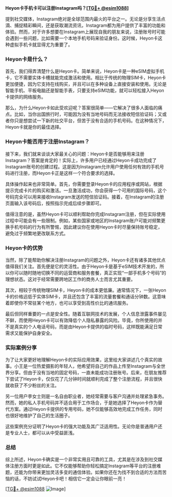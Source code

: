 **Heyon卡手机卡可以注册Instagram吗？[[TG💪+ @esim1088](https://t.me/s/esim1088)]**

提到社交媒体，Instagram绝对是全球范围内最火的平台之一。无论是分享生活点滴、捕捉精彩瞬间，还是获取潮流资讯，Instagram都为用户提供了丰富的功能和体验。然而，对于许多想要在Instagram上展现自我的朋友来说，注册账号时可能会遇到一些问题，比如需要一个本地手机号码来验证身份。这时候，Heyon卡这种虚拟手机卡就显得尤为重要了。

### Heyon卡是什么？

首先，我们得弄清楚什么是Heyon卡。简单来说，Heyon卡是一种eSIM虚拟手机卡，它不需要实体卡槽就能完成激活和使用。相比于传统的物理SIM卡，Heyon卡更加便捷，因为它支持在线购买，并且可以在多种设备上直接安装和使用。无论是智能手机、平板电脑还是智能手表，只要支持eSIM功能，就可以轻松接入Heyon卡提供的网络服务。

那么，为什么Heyon卡如此受欢迎呢？答案很简单——它解决了很多人面临的痛点。比如，当你出国旅行时，可能因为没有当地号码而无法接收短信验证码；又或者你只是想尝试一下新的社交平台，但苦于没有合适的手机号码。在这种情况下，Heyon卡就是你的最佳选择。

### Heyon卡能否用于注册Instagram？

接下来，我们就来谈谈大家最关心的问题：Heyon卡是否能够用来注册Instagram？答案是肯定的！实际上，许多用户已经通过Heyon卡成功完成了Instagram账号的创建过程。这是因为Instagram允许用户使用任何有效的手机号码进行注册，而Heyon卡正是这样一个符合要求的选择。

具体操作起来也非常简单。首先，你需要登录Heyon卡的应用程序或网站，根据提示完成卡片的购买和激活。一旦激活成功，你会获得一个可用的国际号码，这个号码完全可以用来接收Instagram发送的短信验证码。接着，在Instagram的注册页面输入该号码后，按照指示完成后续步骤即可。

值得注意的是，虽然Heyon卡可以顺利帮助你完成Instagram注册，但在实际使用过程中可能会有一些限制。例如，某些国家或地区的Instagram账户可能对频繁更换手机号码的行为有所警惕，因此建议你在使用Heyon卡时尽量保持账号稳定，避免过于频繁地更改联系方式。

### Heyon卡的优势

当然，除了能帮助你解决注册Instagram的问题之外，Heyon卡还有诸多其他优点值得我们关注。首先便是它的灵活性。由于Heyon卡是基于eSIM技术开发的，所以你可以随时随地切换不同的运营商和服务套餐，真正实现“一部手机多个号码”的理想状态。这对于经常需要跨地区工作的商务人士而言尤其重要。

其次，相较于传统物理SIM卡，Heyon卡的成本更低廉。通常情况下，一张Heyon卡的价格远低于实体SIM卡，并且还包含了丰富的流量套餐和通话分钟数。这意味着即使你不常驻某个地方，也可以享受到高性价比的通讯服务。

最后但同样重要的一点是安全性。随着互联网技术的发展，个人信息泄露事件屡见不鲜，而使用Heyon卡可以有效降低个人隐私暴露的风险。毕竟，你所使用的并不是真实的个人电话号码，而是由Heyon卡提供的临时号码，这样既能满足日常需求又能保护自身安全。

### 实际案例分享

为了让大家更好地理解Heyon卡的实际应用效果，这里给大家讲述几个真实的故事。小王是一位热爱摄影的年轻人，他希望将自己的作品上传至Instagram与全世界分享。但由于没有当地的固定号码，一直未能成功注册账号。后来，在朋友推荐下尝试了Heyon卡，仅仅花了几分钟时间就顺利完成了整个注册流程，并且很快就收获了不少粉丝的关注。

另一位用户李女士则是一名自由职业者，她经常需要与客户沟通并处理紧急事务。然而，她的私人手机号码并不适合用于工作场合，于是她选择了Heyon卡作为替代方案。通过Heyon卡提供的专用号码，她不仅能够高效地完成工作任务，同时也很好地维护了自己的生活圈子。

这些案例充分证明了Heyon卡的强大功能及其广泛适用性。无论你是普通用户还是专业人士，都可以从中受益匪浅。

### 总结

综上所述，Heyon卡确实是一个非常实用且可靠的工具，尤其是在涉及到社交媒体注册方面时更是如此。它不仅能够帮助你轻松搞定Instagram等平台的注册难题，还能为你带来更加灵活多变的通信体验。如果你还在为找不到合适的方法而苦恼的话，不妨试试Heyon卡吧！相信它一定会让你眼前一亮！

[[TG💪+ @esim1088](https://t.me/s/esim1088) ![Image](https://i.postimg.cc/4NQfJmqS/Snipaste-2025-05-13-00-14-12.png)]